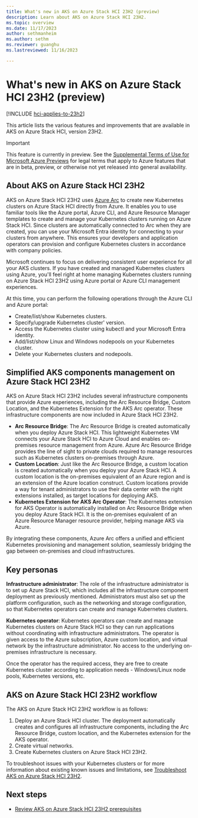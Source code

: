 ```yaml
---
title: What's new in AKS on Azure Stack HCI 23H2 (preview)
description: Learn about AKS on Azure Stack HCI 23H2.
ms.topic: overview
ms.date: 11/17/2023
author: sethmanheim
ms.author: sethm 
ms.reviewer: guanghu
ms.lastreviewed: 11/16/2023

---
```


# What's new in AKS on Azure Stack HCI 23H2 (preview)

[!INCLUDE [hci-applies-to-23h2](includes/hci-applies-to-23h2.md)]

This article lists the various features and improvements that are available in AKS on Azure Stack HCI, version 23H2.

> [!IMPORTANT]
> This feature is currently in preview. See the [Supplemental Terms of Use for Microsoft Azure Previews](https://azure.microsoft.com/support/legal/preview-supplemental-terms/) for legal terms that apply to Azure features that are in beta, preview, or otherwise not yet released
> into general availability.

## About AKS on Azure Stack HCI 23H2

AKS on Azure Stack HCI 23H2 uses [Azure Arc](/azure/azure-arc/overview) to create new Kubernetes clusters on Azure Stack HCI directly from Azure. It enables you to use familiar tools like the Azure portal, Azure CLI, and Azure Resource Manager templates to create and manage your Kubernetes clusters running on Azure Stack HCI. Since clusters are automatically connected to Arc when they are created, you can use your Microsoft Entra identity for connecting to your clusters from anywhere. This ensures your developers and application operators can provision and configure Kubernetes clusters in accordance with company policies.

Microsoft continues to focus on delivering consistent user experience for all your AKS clusters. If you have created and managed Kubernetes clusters using Azure, you'll feel right at home managing Kubernetes clusters running on Azure Stack HCI 23H2 using Azure portal or Azure CLI management experiences.

At this time, you can perform the following operations through the Azure CLI and Azure portal:

- Create/list/show Kubernetes clusters.
- Specify/upgrade Kubernetes cluster' version.
- Access the Kubernetes cluster using kubectl and your Microsoft Entra identity.
- Add/list/show Linux and Windows nodepools on your Kubernetes cluster.
- Delete your Kubernetes clusters and nodepools.

## Simplified AKS components management on Azure Stack HCI 23H2

AKS on Azure Stack HCI 23H2 includes several infrastructure components that provide Azure experiences, including the Arc Resource Bridge, Custom Location, and the Kubernetes Extension for the AKS Arc operator. These infrastructure components are now included in Azure Stack HCI 23H2.

- **Arc Resource Bridge**: The Arc Resource Bridge is created automatically when you deploy Azure Stack HCI. This lightweight Kubernetes VM connects your Azure Stack HCI to Azure Cloud and enables on-premises resource management from Azure. Azure Arc Resource Bridge provides the line of sight to private clouds required to manage resources such as Kubernetes clusters on-premises through Azure.
- **Custom Location**: Just like the Arc Resource Bridge, a custom location is created automatically when you deploy your Azure Stack HCI. A custom location is the on-premises equivalent of an Azure region and is an extension of the Azure location construct. Custom locations provide a way for tenant administrators to use their data center with the right extensions installed, as target locations for deploying AKS.
- **Kubernetes Extension for AKS Arc Operator**: The Kubernetes extension for AKS Operator is automatically installed on Arc Resource Bridge when you deploy Azure Stack HCI. It is the on-premises equivalent of an Azure Resource Manager resource provider, helping manage AKS via Azure.

By integrating these components, Azure Arc offers a unified and efficient Kubernetes provisioning and management solution, seamlessly bridging the gap between on-premises and cloud infrastructures.

## Key personas

**Infrastructure administrator**: The role of the infrastructure administrator is to set up Azure Stack HCI, which includes all the infrastructure component deployment as previously mentioned. Administrators must also set up the platform configuration, such as the networking and storage configuration, so that Kubernetes operators can create and manage Kubernetes clusters.

**Kubernetes operator**: Kubernetes operators can create and manage Kubernetes clusters on Azure Stack HCI so they can run applications without coordinating with infrastructure administrators. The operator is given access to the Azure subscription, Azure custom location, and virtual network by the infrastructure administrator. No access to the underlying on-premises infrastructure is necessary.

Once the operator has the required access, they are free to create Kubernetes cluster according to application needs - Windows/Linux node pools, Kubernetes versions, etc.

## AKS on Azure Stack HCI 23H2 workflow

The AKS on Azure Stack HCI 23H2 workflow is as follows:

1. Deploy an Azure Stack HCI cluster. The deployment automatically creates and configures all infrastructure components, including the Arc Resource Bridge, custom location, and the Kubernetes extension for the AKS operator.
2. Create virtual networks.
3. Create Kubernetes clusters on Azure Stack HCI 23H2.

To troubleshoot issues with your Kubernetes clusters or for more information about existing known issues and limitations, see [Troubleshoot AKS on Azure Stack HCI 23H2](troubleshoot-aks.md).

## Next steps

- [Review AKS on Azure Stack HCI 23H2 prerequisites](aks-hci-network-system-requirements.md)

